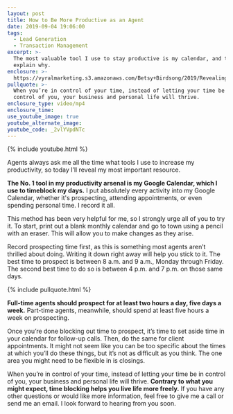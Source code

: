 ```yaml
---
layout: post
title: How to Be More Productive as an Agent
date: 2019-09-04 19:06:00
tags:
  - Lead Generation
  - Transaction Management
excerpt: >-
  The most valuable tool I use to stay productive is my calendar, and today I’ll
  explain why.
enclosure: >-
  https://vyralmarketing.s3.amazonaws.com/Betsy+Birdsong/2019/Revealing+the+Secrets+to+My+Productivity.mp4
pullquote: >-
  When you’re in control of your time, instead of letting your time be in
  control of you, your business and personal life will thrive.
enclosure_type: video/mp4
enclosure_time:
use_youtube_image: true
youtube_alternate_image:
youtube_code: _2vlYVpdNTc
---
```


{% include youtube.html %}

Agents always ask me all the time what tools I use to increase my productivity, so today I’ll reveal my most important resource. &nbsp;

**The No. 1 tool in my productivity arsenal is my Google Calendar, which I use to timeblock my days.** I put absolutely every activity into my Google Calendar, whether it's prospecting, attending appointments, or even spending personal time. I record it all.&nbsp;

This method has been very helpful for me, so I strongly urge all of you to try it. To start, print out a blank monthly calendar and go to town using a pencil with an eraser. This will allow you to make changes as they arise.&nbsp;

Record prospecting time first, as this is something most agents aren’t thrilled about doing. Writing it down right away will help you stick to it. The best time to prospect is between 8 a.m. and 9 a.m., Monday through Friday. The second best time to do so is between 4 p.m. and 7 p.m. on those same days.&nbsp;

{% include pullquote.html %}

**Full-time agents should prospect for at least two hours a day, five days a week.** Part-time agents, meanwhile, should spend at least five hours a week on prospecting.&nbsp;

Once you’re done blocking out time to prospect, it’s time to set aside time in your calendar for follow-up calls. Then, do the same for client appointments. It might not seem like you can be too specific about the times at which you’ll do these things, but it’s not as difficult as you think. The one area you might need to be flexible in is closings.&nbsp;

When you’re in control of your time, instead of letting your time be in control of you, your business and personal life will thrive. **Contrary to what you might expect, time blocking helps you live life more freely.** If you have any other questions or would like more information, feel free to give me a call or send me an email. I look forward to hearing from you soon.<br>&nbsp;

&nbsp;